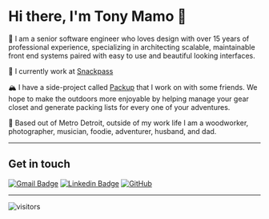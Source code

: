 # Hi there, I'm Tony Mamo 👋

🌱 I am a senior software engineer who loves design with over 15 years of professional experience, specializing in architecting scalable, maintainable front end systems paired with easy to use and beautiful looking interfaces.

🍲 I currently work at [Snackpass](https://snackpass.co)

🏔 I have a side-project called [Packup](https://getpackup.com) that I work on with some friends. We hope to make the outdoors more enjoyable by helping manage your gear closet and generate packing lists for every one of your adventures.

📌 Based out of Metro Detroit, outside of my work life I am a woodworker, photographer, musician, foodie, adventurer, husband, and dad.


<hr>

## Get in touch


[![Gmail Badge](https://img.shields.io/badge/-tmamo13991@gmail.com-c14438?style=flat-square&logo=Gmail&logoColor=white&link=mailto:tmamo13991@gmail.com)](mailto:tmamo13991@gmail.com)
[![Linkedin Badge](https://img.shields.io/badge/-anthonymamo-blue?style=flat-square&logo=Linkedin&logoColor=white&link=https://www.linkedin.com/in/anthonymamo/)](https://www.linkedin.com/in/anthonymamo/)
[![GitHub](https://img.shields.io/badge/-GitHub-181717?style=flat-square&logo=github&logoColor=white&link=https://github.com/tonymamo)](https://github.com/tonymamo)


<hr>

<!-- ## ⚡ Technologies

![JavaScript](https://img.shields.io/badge/-JavaScript-black?style=flat-square&logo=javascript)
![Nodejs](https://img.shields.io/badge/-Nodejs-black?style=flat-square&logo=Node.js)
![HTML5](https://img.shields.io/badge/-HTML5-E34F26?style=flat-square&logo=html5&logoColor=white)
![CSS3](https://img.shields.io/badge/-CSS3-1572B6?style=flat-square&logo=css3)
![MongoDB](https://img.shields.io/badge/-MongoDB-black?style=flat-square&logo=mongodb)
![Google Cloud](https://img.shields.io/badge/Google%20Cloud-black?style=flat-square&logo=google-cloud)
![Git](https://img.shields.io/badge/-Git-black?style=flat-square&logo=git)
![GitHub](https://img.shields.io/badge/-GitHub-181717?style=flat-square&logo=github)

<hr> -->

<!-- ![Github Stats](https://github-readme-stats.vercel.app/api?username=tonymamo&count_private=true&show_icons=true&hide=stars)
[![Top Langs](https://github-readme-stats.vercel.app/api/top-langs/?username=tonymamo&layout=compact)](https://github.com/anuraghazra/github-readme-stats)
 -->
![visitors](https://visitor-badge.glitch.me/badge?page_id=tonymamo)

